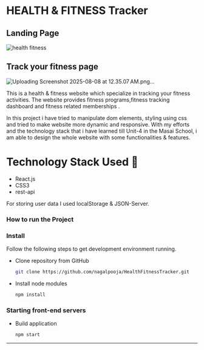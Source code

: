 # HEALTH & FITNESS Tracker

## Landing Page
![health fitness](https://github.com/rohansah29/polite-sheep-7319/assets/119648587/548ca961-afd8-44c4-910a-5d0c73896b1b)

## Track your fitness page
![Uploading Screenshot 2025-08-08 at 12.35.07 AM.png…]()


This is a health & fitness website which specialize in tracking your fitness activities. The website provides fitness programs,fitness tracking dashboard and fitness related memberships .

In this project i have tried to manipulate dom elements, styling using css and tried to make website more dynamic and responsive. With my efforts and the technology stack that i have learned till Unit-4 in the Masai School, i am able to design the whole website with some functionalities & features.


# Technology Stack Used 🌟
* React.js
* CSS3
* rest-api

For storing user data I used localStorage & JSON-Server.

### How to run the Project

### Install

Follow the following steps to get development environment running.

* Clone repository from GitHub

  ```bash
  git clone https://github.com/nagalpooja/HealthFitnessTracker.git
  ```

* Install node modules

   ```bash
   npm install
   ```


### Starting front-end servers

* Build application

  ```bash
  npm start
  ```
---
